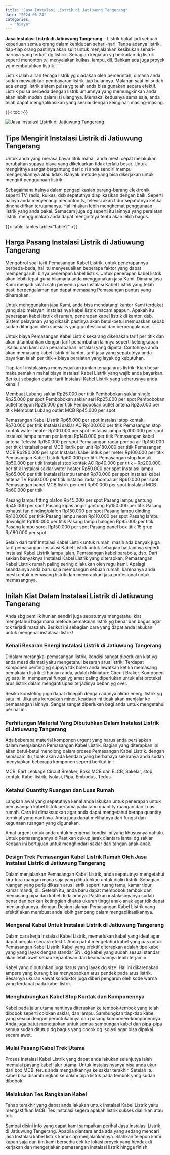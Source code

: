 ```yaml
---
title: "Jasa Instalasi Listrik di Jatiuwung Tangerang"
date: "2024-06-24"
categories: 
  - "biaya"
---
```


**Jasa Instalasi Listrik di Jatiuwung Tangerang** – Listrik bakal jadi sebuah keperluan semua orang dalam kehidupan sehari-hari. Tanpa adanya listrik, tiap-tiap orang pastinya akan sulit untuk menjalankan kesibukan sehari-harinya yang terkait dg listirik. Sebagian kegiatan yg berkaitan dg listrik seperti menonton tv, menyalakan kulkas, lampu, dll. Bahkan ada juga proyek yg membutuhkan listrik.

Listrik ialah aliran tenaga listrik yg diadakan oleh pemerintah, dimana anda sudah mewajibkan pembayaran listrik tiap bulannya. Malahan saat ini sudah ada energi listrik sistem pulsa yg telah anda bisa gunakan secara efektif. Listrik pulsa berbeda dengan listrik umumnya yang memungkinkan anda akan lebih mudah dalam isi ulangnya. Memakai keduanya sama saja, anda telah dapat mengaplikasikan yang sesuai dengan keinginan masing-masing.

{{< toc >}}

![Jasa Instalasi Listrik di Jatiuwung Tangerang](/images/instalasi-listrik-murah16.png)

## Tips Mengirit Instalasi Listrik di Jatiuwung Tangerang

Untuk anda yang merasa bayar litrik mahal, anda mesti cepat melakukan perubahan supaya biaya yang dikeluarkan tidak terlalu besar. Untuk mengiritnya sangat bergantung dari diri anda sendiri mampu mengerjakannya atau tidak. Banyak metode yang bisa dikerjakan untuk mengirit penggunaan listrik.

Sebagaimana halnya dalam pengaplikasian barang-barang elektronik seperti TV, radio, kulkas, dsb sepatutnya diaplikasikan dengan baik. Seperti halnya anda menyenangi menonton tv, televisi akan tidur sepatutnya ketika dinonaktifkan terutamanya. Hal ini akan lebih menghemat penggunaan listrik yang anda pakai. Semacam juga dg seperti itu lainnya yang peralatan listrik, menggunakan anda dapat mengiritnya tentu akan lebih bagus.

{{< table-tables table="table2" >}}

## Harga Pasang Instalasi Listrik di Jatiuwung Tangerang

Mengobrol soal tarif Pemasangan Kabel Listrik, untuk penerapannya berbeda-beda, hal itu menyesuaikan beberapa faktor yang dapat mempengaruhi biaya penerapan kabel listrik. Untuk penerapan kabel listrik akan lebih tepat guna bilamana anda menggunakan jasa Kami. Dimana jasa Kami menjadi salah satu penyedia jasa Instalasi Kabel Listrik yang telah pasti berpengalaman dan dapat memasang Pemasangan pantas yang diharapkan.

Untuk menggunakan jasa Kami, anda bisa mendatangi kantor Kami terdekat yang siap melayani instalasinya kabel listrik macam apapun. Apakah itu penerapan kabel listrik di rumah, penerapan kabel listrik di kantor, dsb. Sistem pelayanan yang dikasih pastinya akan betul-betul memuaskan sebab sudah ditangani oleh spesialis yang professional dan berpengalaman.

Untuk biaya Pemasangan Kabel Listrik sekarang dikenakan tarif per titik dan akan ditambahkan dengan tarif penambahan lainnya seperti kelengkapan jikalau dari kami dan penambahan instalasi yang dipinta. Contohnya anda akan memasang kabel listrik di kantor, tarif jasa yang sepatutnya anda bayarkan ialah per titik + biaya peralatan yang layak dg kebutuhan.

Tiap tarif instalasinya menyesuaikan jumlah tenaga arus listrik. Kian besar maka semakin mahal biaya instalasi Kabel Listrik yang wajib anda bayarkan. Berikut sebagian daftar tarif Instalasi Kabel Listrik yang seharusnya anda kenal !

Membuat Lubang saklar Rp25.000 per titik Pembobokan saklar single Rp25.000 per spot Pembobokan saklar seri Rp25.000 per spot Pembobokan outlet telepon Rp25.000 per titik Pembobokan outlet antena Rp25.000 per titik Membuat Lubang outlet MCB Rp45.000 per spot

Pemasangan Kabel Listrik Rp65.000 per spot Instalasi stop kontak Rp70.000 per titik Instalasi saklar AC Rp100.000 per titik Pemasangan stop kontak water heater Rp100.000 per spot Instalasi lampu Rp100.000 per spot Instalasi lampu taman per lampu Rp140.000 per titik Pemasangan kabel antena Televisi Rp150.000 per spot Pemasangan radar pompa air Rp150.000 per titik Instalasi panel MCB listrik per unit Rp180.000 per titik Pemasangan MCB Rp280.000 per spot Instalasi kabel induk per meter Rp100.000 per titik Pemasangan Kabel Listrik Rp60.000 per titik Pemasangan stop kontak Rp50.000 per titik Instalasi stop kontak AC Rp40.000 per titik – Rp200.000 per titik Instalasi saklar water heater Rp50.000 per spot Instalasi lampu Rp65.000 per titik Instalasi lampu taman Rp70.000 per spot Instalasi kabel antena TV Rp60.000 per titik Instalasi radar pompa air Rp60.000 per spot Pemasangan panel MCB listrik per unit Rp90.000 per spot Instalasi MCB Rp60.000 per titik

Pasang lampu fitting plafon Rp45.000 per spot Pasang lampu gantung Rp45.000 per spot Pasang kipas angin gantung Rp150.000 per titik Pasang exhaust fan dinding/plafon Rp150.000 per spot Pasang lampu dinding Rp100.000 per titik Pasang lampu neon Rp110.000 per spot Pasang lampu downlight Rp100.000 per titik Pasang lampu halogen Rp95.000 per titik Pasang lampu sorot Rp150.000 per spot Pasang panel box titik 15 grup Rp180.000 per spot

Selain dari tarif Instalasi Kabel Listrik untuk rumah, masih ada banyak juga tarif pemasangan Instalasi Kabel Listrik untuk sebagian hal lainnya seperti Instalasi Kabel Listrik lampu jalan, Pemasangan kabel parabola, dsb. Dari sekian banyaknya Instalasi Kabel Listrik yang diterapkan, Pemasangan Kabel Listrik rumah paling sering dilakukan oleh regu kami. Apalagi seandainya anda baru saja membangun sebuah rumah, karenanya anda mesti untuk memasang listrik dan menerapkan jasa profesional untuk memasangnya.

## Inilah Kiat Dalam Instalasi Listrik di Jatiuwung Tangerang


Anda sbg pemilik hunian sendiri juga sepatutnya mengetahui kiat mengetahui bagaimana metode pemakaian listrik yg benar dan bagus agar tdk terjadi masalah. Berikut ini sebagian cara yang dapat anda lakukan untuk mengenal instalasai listrik!

### Kenali Besaran Energi Instalasi Listrik di Jatiuwung Tangerang

Didalam merangkai pemasangan listrik, kondisi sangat diperlukan kiat yg anda mesti diamati yaitu mengetahui besaran arus listrik. Terdapat komponen penting yg supaya tdk boleh anda lewatkan ketika memasang pemakaian listrik di hunian anda, adalah Miniature Circuit Braker. Komponen yg satu ini mempunyai fungsi yg amat paling diperlukan untuk alat proteksi arus listrik dalam mengantisipasi terjadinya beban yg over.

Resiko konsleting juga dapat dicegah dengan adanya aliran energi listrik yg satu ini. Jika ada kerusakan minor, keadaan ini tidak akan menjalar ke pemasangan lainnya. Sangat sangat diperlukan bagi anda untuk mengetahui perihal ini.

### Perhitungan Material Yang Dibutuhkan Dalam Instalasi Listrik di Jatiuwung Tangerang

Ada beberapa material komponen urgent yang harus anda persiapkan dalam menjalankan Pemasangan Kabel Listrik. Bagian yang diterapkan ini akan betul-betul menolong dalam proses Pemasangan Kabel Listrik. dengan semacam itu, tidak akan ada kendala yang berbahaya sekiranya anda sudah menyiapkan beberapa komponen seperti berikut ini:

MCB, Eart Leakage Circuit Breaker, Boks MCB dan ELCB, Sakelar, stop kontak, Kabel listrik, Isolasi, Pipa, Embodus, Tedus.

### Ketahui Quantity Ruangan dan Luas Rumah

Langkah awal yang sepatutnya kenal anda lakukan untuk penerapan untuk pemasangan kabel listrik pertama yaitu tahu quantity ruangan dan Luas rumah. Cara ini dimaksudkan agar anda dapat mengetahui berapa quantity terminal yang nantinya. Anda juga dapat melihatnya dari fungsi dan kegunaan ruangan yang digunakan.

Amat urgent untuk anda untuk mengenal kondisi ini yang khususnya dahulu. Untuk pemasangannya diPastikan cukup jarak diantara lantai dg saklar. Kedaan ini bertujuan untuk menghindari saklar dari tangan anak-anak.

### Design Trek Pemasangan Kabel Listrik Rumah Oleh Jasa Instalasi Listrik di Jatiuwung Tangerang

Dalam menjalankan Pemasangan Kabel Listrik, anda sepatutnya mengetahui kira-kira ruangan mana saja yang dibutuhkan untuk dialiri listrik. Sebagian ruangan yang perlu dikasih arus listrik seperti ruang tamu, kamar tidur, kamar mandi, dll. Setelah itu, anda baru dapat membobok tembok dan memasang pipa dan kabel di dalamnya. Pastikan instalasinyanya sudah benar dan berikan ketinggian di atas ukuran tinggi anak-anak agar tdk dapat menjangkaunya. dengan Design jalanan Pemasangan Kabel Listrik yang efektif akan membuat anda lebih gampang dalam mengaplikasikannya.

### Mengenal Kabel Untuk Instalasi Listrik di Jatiuwung Tangerang

Dalam cara kerja Instalasi Kabel Listrik, memerlukan kabel yang ideal agar dapat berjalan secara efektif. Anda patut mengetahui kabel yang pas untuk Pemasangan Kabel Listrik. Kabel yang efektif diterapkan adalah tipe kabel yang yang layak dengan standar SNI. dg kabel yang sudah sesuai standar akan lebih awet sebab kepantasan dan keamanannya lebih terjamin.

Kabel yang dibutuhkan juga harus yang layak dg size. Hal ini dikarenakan ampere yang kurang bisa menyebabkan arus pendek pada arus listrik. Besarnya ukuran kawat konduktor juga diberi pengaruh oleh kode warna yang terdapat pada kabel listrik.

### Menghubungkan Kabel Stop Kontak dan Komponennya

Kabel pada jalur utama nantinya diteruskan ke tembok-tembok yang telah dibobok seperti colokan saklar, dan lampu. Sambungkan tiap-tiap kabel yang sesuai dengan peruntukannya dan pasang komponen-komponennya. Anda juga patut menetapkan untuk semua sambungan kabel dan pipa-pipa semua sudah ditutup dg bagus yang cocok dg isolasi agar bisa dipakai secara awet.

### Mulai Pasang Kabel Trek Utama

Proses Instalasi Kabel Listrik yang dapat anda lakukan selanjutya ialah memulai pasang kabel jalur utama. Untuk instalasinyanya bisa anda ukur dari box MCB, terus anda mengaitkannya ke saklar terakhir. Setelah itu, kabel bisa disambungkan ke dalam pipa listrik pada tembok yang sudah dibobok.

### Melakukan Tes Rangkaian Kabel

Tahap terakhir yang dapat anda lakukan untuk Instalasi Kabel Listrik yaitu mengaktifkan MCB. Tes Instalasi segera apakah listrik sukses dialirkan atau tdk.

Sampai disini info yang dapat kami sampaikan perihal Jasa Instalasi Listrik di Jatiuwung Tangerang. Apabila diantara anda ada yang sedang mencari jasa Instalasi kabel listrik kami siap menjalankannya. Silahkan telepon kami kapan saja dan tim kami bersedia cek ke lokasi proyek yang hendak di kerjakan dan mengerjakan pemasangan instalasi listrik hingga finish.
